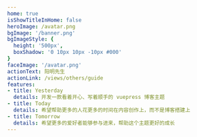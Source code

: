 ```yaml
---
home: true
isShowTitleInHome: false
heroImage: /avatar.png
bgImage: '/banner.png'
bgImageStyle: {
  height: '500px',
  boxShadow: '0 10px 10px -10px #000'
}
faceImage: '/avatar.png'
actionText: 阳明先生
actionLink: /views/others/guide
features:
- title: Yesterday
  details: 开发一款看着开心、写着顺手的 vuepress 博客主题
- title: Today
  details: 希望帮助更多的人花更多的时间在内容创作上，而不是博客搭建上
- title: Tomorrow
  details: 希望更多的爱好者能够参与进来，帮助这个主题更好的成长
---
```

